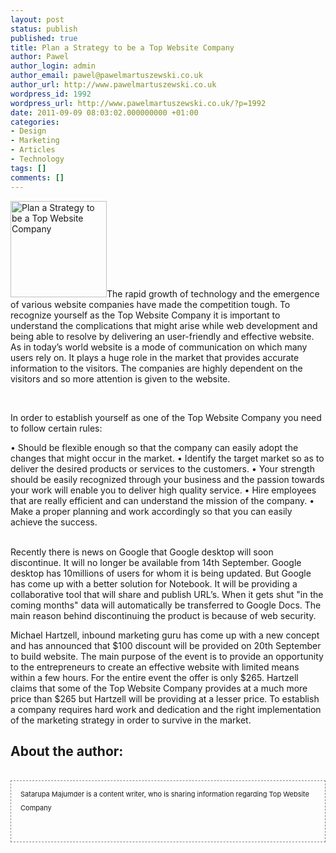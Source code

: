 ```yaml
---
layout: post
status: publish
published: true
title: Plan a Strategy to be a Top Website Company
author: Pawel
author_login: admin
author_email: pawel@pawelmartuszewski.co.uk
author_url: http://www.pawelmartuszewski.co.uk
wordpress_id: 1992
wordpress_url: http://www.pawelmartuszewski.co.uk/?p=1992
date: 2011-09-09 08:03:02.000000000 +01:00
categories:
- Design
- Marketing
- Articles
- Technology
tags: []
comments: []
---
```

<img width="154" height="154" src="http://www.pawelmartuszewski.co.uk/wp-content/uploads/strategy.png" alt="Plan a Strategy to be a Top Website Company" title="Plan a Strategy to be a Top Website Company" class="fl_lft thumb m_b_20">The rapid growth of technology and the emergence of various website companies have made the competition tough. To recognize yourself as the Top Website Company it is important to understand the complications that might arise while web development and being able to resolve by delivering an user-friendly and effective website. As in today’s world website is a mode of communication on which many users rely on. It plays a huge role in the market that provides accurate information to the visitors. The companies are highly dependent on the visitors and so more attention is given to the website.

<div class="dev"><div class="dev_in">&nbsp;</div></div>

In order to establish yourself as one of the Top Website Company you need to follow certain rules:

•	Should be flexible enough so that the company can easily adopt the changes that might occur in the market.
•	Identify the target market so as to deliver the desired products or services to the customers.
•	Your strength should be easily recognized through your business and the passion towards your work will enable you to deliver high quality service.
•	Hire employees that are really efficient and can understand the mission of the company.
•	Make a proper planning and work accordingly so that you can easily achieve the success.

<div class="dev"><div class="dev_in">&nbsp;</div></div>                                           
Recently there is news on Google that Google desktop will soon discontinue. It will no longer be available from 14th September. Google desktop has 10millions of users for whom it is being updated. But Google has come up with a better solution for Notebook. It will be providing a collaborative tool that will share and publish URL’s. When it gets shut "in the coming months" data will automatically be transferred to Google Docs. The main reason behind discontinuing the product is because of web security. 

Michael Hartzell, inbound marketing guru has come up with a new concept and has announced that $100 discount will be provided on 20th September to build website. The main purpose of the event is to provide an opportunity to the entrepreneurs to create an effective website with limited means within a few hours. For the entire event the offer is only $265. Hartzell claims that some of the Top Website Company provides at a much more price than $265 but Hartzell will be providing at a lesser price. To establish a company requires hard work and dedication and the right implementation of the marketing strategy in order to survive in the market. 

<h2>About the author: </h2>
<div class="dev"><div class="dev_in">&nbsp;</div></div>
<div class="published" style="font-size:11px;border: 1px dashed rgb(133, 133, 133); padding: 10px 15px; line-height: 22px;"><span class="b">Satarupa Majumder</span> is a content writer, who is sharing information regarding Top Website Company<p></p>
<div class="cl">&nbsp;</div>
</div>
